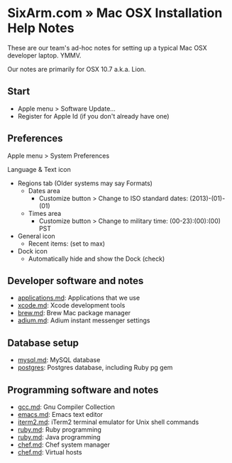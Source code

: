 # SixArm.com » Mac OSX  Installation Help Notes 

These are our team's ad-hoc notes for setting up a typical Mac OSX developer laptop. YMMV.

Our notes are primarily for OSX 10.7 a.k.a. Lion.


## Start


  * Apple menu > Software Update...
  * Register for Apple Id (if you don't already have one)

  
## Preferences

Apple menu > System Preferences

Language & Text icon 
  * Regions tab (Older systems may say Formats)
    * Dates area 
      * Customize button > Change to ISO standard dates: (2013)-(01)-(01)
    * Times area
      * Customize button > Change to military time: (00-23):(00):(00) PST
  * General icon 
    * Recent items: (set to max)
  * Dock icon 
    * Automatically hide and show the Dock (check)


## Developer software and notes

  * <a href="applications.md">applications.md</a>: Applications that we use</a>
  * <a href="xcode.md">xcode.md</a>: Xcode development tools</a>
  * <a href="brew.md">brew.md</a>: Brew Mac package manager</a>
  * <a href=adium.md>adium.md</a>: Adium instant messenger settings</a>


## Database setup

  * <a href=mysql.md>mysql.md</a>: MySQL database
  * <a href=postgres.md>postgres</a>: Postgres database, including Ruby pg gem</a>


## Programming software and notes

  * <a href=gcc.md>gcc.md</a>: Gnu Compiler Collection
  * <a href=emacs.md>emacs.md</a>: Emacs text editor</a>
  * <a href=iterm2.md>iterm2.md</a>: iTerm2 terminal emulator for Unix shell commands
  * <a href=ruby.md>ruby.md</a>: Ruby programming
  * <a href=java.md>ruby.md</a>: Java programming
  * <a href=chef.md>chef.md</a>: Chef system manager
  * <a href=virtualhosts.md>chef.md</a>: Virtual hosts



